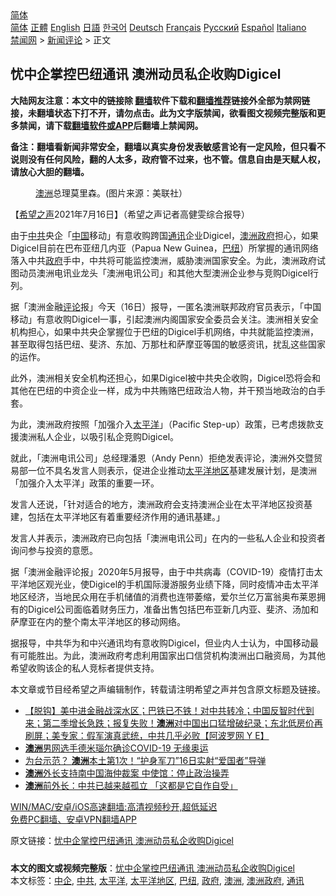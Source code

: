  <!-- 面包屑导航 --> <div class="breadcrumb"><!-- GTranslate: https://gtranslate.io/ -->  <div class="switcher notranslate">  <div class="selected">  <a href="#" onclick="return false;"> 简体</a>  </div>  <div class="option">  <a href="https://www.bannedbook.org" onclick="doGTranslate('zh-CN|zh-CN');jQuery('div.switcher div.selected a').html(jQuery(this).html());return false;" title="简体中文" class="nturl selected"> 简体</a>  <a href="https://www.bannedbook.org/zh-tw/" onclick="doGTranslate('zh-CN|zh-TW');jQuery('div.switcher div.selected a').html(jQuery(this).html());return false;" title="繁體中文" class="nturl"> 正體</a>  <a href="https://www.bannedbook.org/en/" onclick="doGTranslate('zh-CN|en');jQuery('div.switcher div.selected a').html(jQuery(this).html());return false;" title="English" class="nturl"> English</a>  <a href="https://www.bannedbook.org/ja/" onclick="doGTranslate('zh-CN|ja');jQuery('div.switcher div.selected a').html(jQuery(this).html());return false;" title="日本語" class="nturl"> 日語</a>  <a href="https://www.bannedbook.org/ko/" onclick="doGTranslate('zh-CN|ko');jQuery('div.switcher div.selected a').html(jQuery(this).html());return false;" title="한국어" class="nturl"> 한국어</a>  <a href="https://www.bannedbook.org/de/" onclick="doGTranslate('zh-CN|de');jQuery('div.switcher div.selected a').html(jQuery(this).html());return false;" title="Deutsch" class="nturl"> Deutsch</a>  <a href="https://www.bannedbook.org/fr/" onclick="doGTranslate('zh-CN|fr');jQuery('div.switcher div.selected a').html(jQuery(this).html());return false;" title="Français" class="nturl"> Français</a>  <a href="https://www.bannedbook.org/ru/" onclick="doGTranslate('zh-CN|ru');jQuery('div.switcher div.selected a').html(jQuery(this).html());return false;" title="Русский" class="nturl"> Русский</a>  <a href="https://www.bannedbook.org/es/" onclick="doGTranslate('zh-CN|es');jQuery('div.switcher div.selected a').html(jQuery(this).html());return false;" title="Español" class="nturl"> Español</a>  <a href="https://www.bannedbook.org/it/" onclick="doGTranslate('zh-CN|it');jQuery('div.switcher div.selected a').html(jQuery(this).html());return false;" title="Italiano" class="nturl"> Italiano</a>  </div>  </div>      <div class='breadcrumb-sub'><!-- Breadcrumb NavXT 6.3.0 --> <a href="https://www.bannedbook.org/" class="home">禁闻网</a> &gt; <a href="https://www.bannedbook.org/bnews/comments/" class="category">新闻评论</a> &gt; 正文</div></div><h2>忧中企掌控巴纽通讯 澳洲动员私企收购Digicel</h2> <p class="notice"><b>大陆网友注意：本文中的链接除 <a href="https://github.com/bannedbook/fanqiang" >翻墙</a>软件下载和<a href="https://github.com/killgcd/justmysocks/blob/master/README.md">翻墙推荐</a>链接外全部为禁网链接，未翻墙状态下打不开，请勿点击。此为文字版禁闻，欲看图文视频完整版和更多禁闻，请下载<a href="https://github.com/bannedbook/fanqiang">翻墙软件或APP</a>后翻墙上禁闻网。</p><p>备注：翻墙看新闻非常安全，翻墙以真实身份发表敏感言论有一定风险，但只看不说则没有任何风险，翻的人太多，政府管不过来，也不管。信息自由是天赋人权，请放心大胆的翻墙。</b></p>  <div class="entry"> <figure><figcaption><a href="https://www.bannedbook.org/bnews/tag/%e6%be%b3%e6%b4%b2/" class="st_tag internal_tag" rel="tag" title="标签 澳洲 下的日志">澳洲</a>总理莫里森。(图片来源：美联社）</figcaption></figure> <p>【<span class='wp_keywordlink_affiliate'><a href="https://www.soundofhope.org" title="希望之声" target="_blank">希望之声</a></span>2021年7月16日】（希望之声记者高健雯综合报导）</p> <p>由于<a href="https://www.bannedbook.org/bnews/tag/%e4%b8%ad%e5%85%b1/" class="st_tag internal_tag" rel="tag" title="标签 中共 下的日志">中共</a>央企「<span class='wp_keywordlink_affiliate'><a href="https://www.bannedbook.org/" title="中国" target="_blank">中国</a></span>移动」有意收购跨国<a href="https://www.bannedbook.org/bnews/tag/%E9%80%9A%E8%AE%AF/" class="st_tag internal_tag" rel="tag" title="标签 通讯 下的日志">通讯</a>企业Digicel，<a href="https://www.bannedbook.org/bnews/tag/%E6%BE%B3%E6%B4%B2%E6%94%BF%E5%BA%9C/" class="st_tag internal_tag" rel="tag" title="标签 澳洲政府 下的日志">澳洲政府</a>担心，如果Digicel目前在巴布亚纽几内亚（Papua New Guinea，<a href="https://www.bannedbook.org/bnews/tag/%E5%B7%B4%E7%BA%BD/" class="st_tag internal_tag" rel="tag" title="标签 巴纽 下的日志">巴纽</a>）所掌握的通讯网络落入中共<a href="https://www.bannedbook.org/bnews/tag/%e6%94%bf%e5%ba%9c/" class="st_tag internal_tag" rel="tag" title="标签 政府 下的日志">政府</a>手中，中共将可能监控澳洲，威胁澳洲国家安全。为此，澳洲政府试图动员澳洲电讯业龙头「澳洲电讯公司」和其他大型澳洲企业参与竞购Digicel行列。</p> <p>据「澳洲金融<span class='wp_keywordlink_affiliate'><a href="https://www.bannedbook.org/bnews/comments/" title="新闻评论" target="_blank">评论</a></span>报」今天（16日）报导，一匿名澳洲联邦政府官员表示，「中国移动」有意收购Digicel一事，引起澳洲内阁国家安全委员会关注。澳洲相关安全机构担心，如果中共央企掌握位于巴纽的Digicel手机网络，中共就能监控澳洲，甚至取得包括巴纽、斐济、东加、万那杜和萨摩亚等国的敏感资讯，扰乱这些国家的运作。</p>  <p>此外，澳洲相关安全机构还担心，如果Digicel被中共央企收购，Digicel恐将会和其他在巴纽的中资企业一样，成为中共贿赂巴纽政治人物，并干预当地政治的白手套。</p> <p>为此，澳洲政府按照「加强介入<a href="https://www.bannedbook.org/bnews/tag/%e5%a4%aa%e5%b9%b3%e6%b4%8b/" class="st_tag internal_tag" rel="tag" title="标签 太平洋 下的日志">太平洋</a>」（Pacific Step-up）政策，已考虑拨款支援澳洲私人企业，以吸引私企竞购Digicel。</p> <p>就此，「澳洲电讯公司」总经理潘恩（Andy Penn）拒绝发表评论，澳洲外交暨贸易部一位不具名发言人则表示，促进企业推动<a href="https://www.bannedbook.org/bnews/tag/%E5%A4%AA%E5%B9%B3%E6%B4%8B%E5%9C%B0%E5%8C%BA/" class="st_tag internal_tag" rel="tag" title="标签 太平洋地区 下的日志">太平洋地区</a>基建发展计划，是澳洲「加强介入太平洋」政策的重要一环。</p>  <p>发言人还说，「针对适合的地方，澳洲政府会支持澳洲企业在太平洋地区投资基建，包括在太平洋地区有着重要经济作用的通讯基建。」</p> <p>发言人并表示，澳洲政府已向包括「澳洲电讯公司」在内的一些私人企业和投资者询问参与投资的意愿。</p> <p>据「澳洲金融评论报」2020年5月报导，由于中共病毒（COVID-19）疫情打击太平洋地区观光业，使Digicel的手机国际漫游服务业绩下降，同时疫情冲击太平洋地区经济，当地民众用在手机储值的消费也连带萎缩，爱尔兰亿万富翁奥布莱恩拥有的Digicel公司面临着财务压力，准备出售包括巴布亚新几内亚、斐济、汤加和萨摩亚在内的整个南太平洋地区的移动网络。</p>  <p>据报导，中共华为和中兴通讯均有意收购Digicel，但业内人士认为，中国移动最有可能胜出。为此，澳洲政府考虑利用国家出口信贷机构澳洲出口融资局，为其他希望收购该企的私人竞标者提供支持。</p> <p>本文章或节目经希望之声编辑制作，转载请注明希望之声并包含原文标题及链接。 </p> <ul class='op-related-articles' title='相关阅读'> <li><a href='https://www.bannedbook.org/bnews/bannedvideo/20210716/1588494.html' target='_blank'>【脱钩】美中进金融战深水区；巴铁已不铁！对中共转冷；中国反智时代到来；第二季增长急跌；报复失败！<b>澳洲</b>对中国出口猛增破纪录；东北低房价再刷屏；美专家：假军演真武统，中共几乎必败【阿波罗网 Y E】</a></li> <li><a href='https://www.bannedbook.org/bnews/baitai/20210716/1588294.html' target='_blank'><b>澳洲</b>男网选手德米瑙尔确诊COVID-19 无缘奥运</a></li> <li><a href='https://www.bannedbook.org/bnews/worldnews/20210715/1587703.html' target='_blank'>为台示范？ <b>澳洲</b>本土第1次！“护身军刀”16日实射“爱国者”导弹</a></li> <li><a href='https://www.bannedbook.org/bnews/baitai/20210713/1586365.html' target='_blank'><b>澳洲</b>外长支持南中国海仲裁案 中使馆：停止政治操弄</a></li> <li><a href='https://www.bannedbook.org/bnews/comments/20210713/1586256.html' target='_blank'><b>澳洲</b>前外长：中共已越来越孤立 「这都是它自作自受」</a></li> </ul> <p class="texttj"> <a href="https://github.com/bannedbook/fanqiang/wiki/V2ray%E6%9C%BA%E5%9C%BA" target="_blank">WIN/MAC/安卓/iOS高速翻墙:高清视频秒开,超低延迟</a><br/> <a href="https://github.com/bannedbook/fanqiang/wiki/%E7%A6%81%E9%97%BB%E7%BD%91%E5%AE%89%E5%8D%93%E7%BF%BB%E5%A2%99%E6%96%B0%E9%97%BBAPP" target="_blank">免费PC翻墙、安卓VPN翻墙APP</a></p> <p>原文链接：<a class="src_link"  href="https://www.soundofhope.org/post/526307" target="_blank">忧中企掌控巴纽通讯 澳洲动员私企收购Digicel</a></p><a name='sharetosocial'></a>  <div style="margin-bottom:5px;padding-bottom:5px;clear:both"> <div id="archive-pix-1" class="banner-ads"> <!-- AuctionX Display platform tag START --> <div id="26318x728x90x621x_ADSLOT2" clicktrack="%%CLICK_URL_ESC%%"></div> <!-- AuctionX Display platform tag END --> </div> <div id="archive-pix-2" class="banner-ads"> <!-- AuctionX Display platform tag START --> <div id="26315x300x250x621x_ADSLOT2" clicktrack="%%CLICK_URL_ESC%%"></div> <!-- AuctionX Display platform tag END --> </div> </div>    <div id="archive-pix-1" class="banner-ads"> <!-- AuctionX Display platform tag START --> <div id="26318x728x90x621x_ADSLOT3" clicktrack="%%CLICK_URL_ESC%%"></div> <!-- AuctionX Display platform tag END --> </div> <div><b>本文的图文或视频完整版</b>：<a href='https://www.bannedbook.org/bnews/comments/20210716/1588539.html'>忧中企掌控巴纽通讯 澳洲动员私企收购Digicel</a></div>  </div><!--END ENTRY--> <div class="postfooter"> <div>本文标签：<a href="https://www.bannedbook.org/bnews/tag/%E4%B8%AD%E4%BC%81/" rel="tag">中企</a>, <a href="https://www.bannedbook.org/bnews/tag/%e4%b8%ad%e5%85%b1/" rel="tag">中共</a>, <a href="https://www.bannedbook.org/bnews/tag/%e5%a4%aa%e5%b9%b3%e6%b4%8b/" rel="tag">太平洋</a>, <a href="https://www.bannedbook.org/bnews/tag/%E5%A4%AA%E5%B9%B3%E6%B4%8B%E5%9C%B0%E5%8C%BA/" rel="tag">太平洋地区</a>, <a href="https://www.bannedbook.org/bnews/tag/%E5%B7%B4%E7%BA%BD/" rel="tag">巴纽</a>, <a href="https://www.bannedbook.org/bnews/tag/%e6%94%bf%e5%ba%9c/" rel="tag">政府</a>, <a href="https://www.bannedbook.org/bnews/tag/%e6%be%b3%e6%b4%b2/" rel="tag">澳洲</a>, <a href="https://www.bannedbook.org/bnews/tag/%E6%BE%B3%E6%B4%B2%E6%94%BF%E5%BA%9C/" rel="tag">澳洲政府</a>, <a href="https://www.bannedbook.org/bnews/tag/%E9%80%9A%E8%AE%AF/" rel="tag">通讯</a></div>  </div><!--END POSTFOOTER--> 